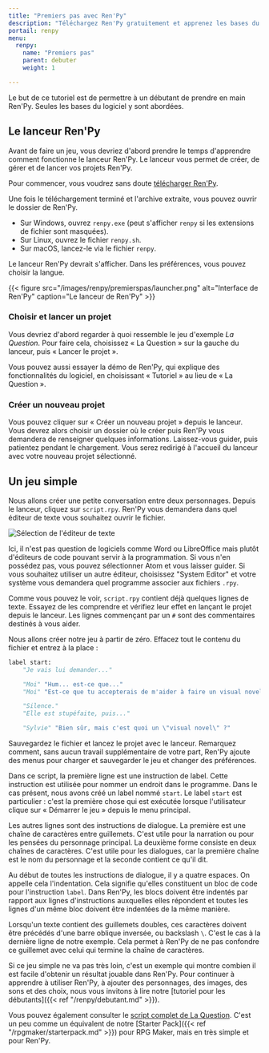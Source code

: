 ```yaml
---
title: "Premiers pas avec Ren'Py"
description: "Téléchargez Ren'Py gratuitement et apprenez les bases du moteur pour créer votre première scène de visual novel."
portail: renpy
menu:
  renpy:
    name: "Premiers pas"
    parent: debuter
    weight: 1

---
```


Le but de ce tutoriel est de permettre à un débutant de prendre en main Ren'Py. Seules les bases du logiciel y sont abordées.

## Le lanceur Ren'Py

Avant de faire un jeu, vous devriez d'abord prendre le temps d'apprendre comment fonctionne le lanceur Ren'Py. Le lanceur vous permet de créer, de gérer et de lancer vos projets Ren'Py.

Pour commencer, vous voudrez sans doute [télécharger Ren'Py](https://renpy.org/latest.html).

Une fois le téléchargement terminé et l'archive extraite, vous pouvez ouvrir le dossier de Ren'Py.

- Sur Windows, ouvrez `renpy.exe` (peut s'afficher `renpy` si les extensions de fichier sont masquées).
- Sur Linux, ouvrez le fichier `renpy.sh`.
- Sur macOS, lancez-le via le fichier `renpy`.

Le lanceur Ren'Py devrait s'afficher. Dans les préférences, vous pouvez choisir la langue.

{{< figure src="/images/renpy/premierspas/launcher.png" alt="Interface de Ren'Py" caption="Le lanceur de Ren'Py" >}}

### Choisir et lancer un projet

Vous devriez d'abord regarder à quoi ressemble le jeu d'exemple _La Question_. Pour faire cela, choisissez « La Question » sur la gauche du lanceur, puis « Lancer le projet ».

Vous pouvez aussi essayer la démo de Ren'Py, qui explique des fonctionnalités du logiciel, en choisissant « Tutoriel » au lieu de « La Question ».

### Créer un nouveau projet

Vous pouvez cliquer sur « Créer un nouveau projet » depuis le lanceur. Vous devrez alors choisir un dossier où le créer puis Ren'Py vous demandera de renseigner quelques informations. Laissez-vous guider, puis patientez pendant le chargement. Vous serez redirigé à l'accueil du lanceur avec votre nouveau projet sélectionné.

## Un jeu simple

Nous allons créer une petite conversation entre deux personnages. Depuis le lanceur, cliquez sur `script.rpy`. Ren'Py vous demandera dans quel éditeur de texte vous souhaitez ouvrir le fichier.

![Sélection de l'éditeur de texte](/images/renpy/premierspas/selectionediteur.png)

Ici, il n'est pas question de logiciels comme Word ou LibreOffice mais plutôt d'éditeurs de code pouvant servir à la programmation. Si vous n'en possédez pas, vous pouvez sélectionner Atom et vous laisser guider. Si vous souhaitez utiliser un autre éditeur, choisissez "System Editor" et votre système vous demandera quel programme associer aux fichiers `.rpy`.

Comme vous pouvez le voir, `script.rpy` contient déjà quelques lignes de texte. Essayez de les comprendre et vérifiez leur effet en lançant le projet depuis le lanceur. Les lignes commençant par un `#` sont des commentaires destinés à vous aider.

Nous allons créer notre jeu à partir de zéro. Effacez tout le contenu du fichier et entrez à la place :

```python
label start:
    "Je vais lui demander..."

    "Moi" "Hum... est-ce que..."
    "Moi" "Est-ce que tu accepterais de m'aider à faire un visual novel ?"

    "Silence."
    "Elle est stupéfaite, puis..."

    "Sylvie" "Bien sûr, mais c'est quoi un \"visual novel\" ?"
```

Sauvegardez le fichier et lancez le projet avec le lanceur. Remarquez comment, sans aucun travail supplémentaire de votre part, Ren'Py ajoute des menus pour charger et sauvegarder le jeu et changer des préférences.

Dans ce script, la première ligne est une instruction de label. Cette instruction est utilisée pour nommer un endroit dans le programme. Dans le cas présent, nous avons créé un label nommé `start`. Le label `start` est particulier : c'est la première chose qui est exécutée lorsque l'utilisateur clique sur « Démarrer le jeu » depuis le menu principal.

Les autres lignes sont des instructions de dialogue. La première est une chaîne de caractères entre guillemets. C'est utile pour la narration ou pour les pensées du personnage principal. La deuxième forme consiste en deux chaînes de caractères. C'est utile pour les dialogues, car la première chaîne est le nom du personnage et la seconde contient ce qu'il dit.

Au début de toutes les instructions de dialogue, il y a quatre espaces. On appelle cela l'indentation. Cela signifie qu'elles constituent un bloc de code pour l'instruction `label`. Dans Ren'Py, les blocs doivent être indentés par rapport aux lignes d'instructions auxquelles elles répondent et toutes les lignes d'un même bloc doivent être indentées de la même manière.

Lorsqu'un texte contient des guillemets doubles, ces caractères doivent être précédés d'une barre oblique inversée, ou backslash `\`. C'est le cas à la dernière ligne de notre exemple. Cela permet à Ren'Py de ne pas confondre ce guillemet avec celui qui termine la chaîne de caractères.

Si ce jeu simple ne va pas très loin, c'est un exemple qui montre combien il est facile d'obtenir un résultat jouable dans Ren'Py. Pour continuer à apprendre à utiliser Ren'Py, à ajouter des personnages, des images, des sons et des choix, nous vous invitons à lire notre [tutoriel pour les débutants]({{< ref "/renpy/debutant.md" >}}).

Vous pouvez également consulter le [script complet de La Question](http://www.renpy.org/doc/html/thequestion.html#thequestion). C'est un peu comme un équivalent de notre [Starter Pack]({{< ref "/rpgmaker/starterpack.md" >}}) pour RPG Maker, mais en très simple et pour Ren'Py.